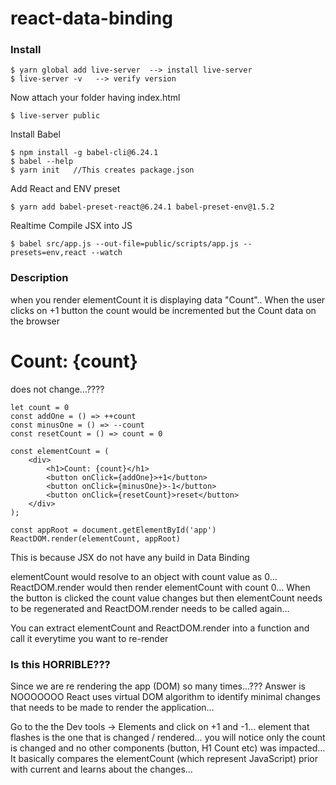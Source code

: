 # react-data-binding

### Install
~~~~
$ yarn global add live-server  --> install live-server
$ live-server -v   --> verify version
~~~~

Now attach your folder having index.html
~~~~
$ live-server public
~~~~

Install Babel
~~~~
$ npm install -g babel-cli@6.24.1
$ babel --help
$ yarn init   //This creates package.json
~~~~

Add React and ENV preset
~~~~
$ yarn add babel-preset-react@6.24.1 babel-preset-env@1.5.2
~~~~

Realtime Compile JSX into JS
~~~~
$ babel src/app.js --out-file=public/scripts/app.js --presets=env,react --watch
~~~~

### Description
when you render elementCount it is displaying data "Count".. When the user clicks on +1 button the count would be incremented but the Count data on the browser <h1>Count: {count}</h1> does not change…????
~~~~
let count = 0
const addOne = () => ++count
const minusOne = () => --count
const resetCount = () => count = 0

const elementCount = (
    <div>
        <h1>Count: {count}</h1>
        <button onClick={addOne}>+1</button>
        <button onClick={minusOne}>-1</button>
        <button onClick={resetCount}>reset</button>
    </div>
);

const appRoot = document.getElementById('app') 
ReactDOM.render(elementCount, appRoot)
~~~~

This is because JSX do not have any build in Data Binding

elementCount would resolve to an object with count value as 0… 
ReactDOM.render would then render elementCount with count 0… 
When the button is clicked the count value changes but then elementCount needs to be regenerated and ReactDOM.render needs to be called again…


You can extract elementCount and ReactDOM.render into a function and call it everytime you want to re-render

### Is this HORRIBLE??? 
Since we are re rendering the app (DOM) so many times…??? Answer is NOOOOOOO
React uses virtual DOM algorithm to identify minimal changes that needs to be made to render the application…

Go to the the Dev tools -> Elements and click on +1 and -1… 
element that flashes is the one that is changed / rendered… you will notice only the count is changed and no other components (button, H1 Count etc) was impacted… 
It basically compares the elementCount (which represent JavaScript) prior with current and learns about the changes…
